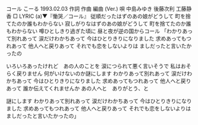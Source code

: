 コール
こーる
1993.02.03
作詞  作曲  編曲 (Ver.)   唄
中島みゆき   後藤次利        工藤静香
□ LYRIC (a)▼『慟哭／コール』
従順だったはずのあの娘がどうして
町を捨てたのか誰もわからない
寂しがりなはずのあの娘がどうして
町を捨てたのか誰もわからない
噂ひとしきり過ぎた頃に
昼と夜が逆の国からコール
「わかりあって別れあって
涙だけわかちあって
今はひとりきりになりました
求めあってもつれあって
他人へと戻りあって
それでも恋をしないよりは
ましだったと言いたかったの

いろいろあったけれど　あの人のことを
涙につられて悪く言いそうで
私はおそらく戻りません
何がいけないのか謎にします
わかりあって別れあって
涙だけわかちあって
今はひとりきりになりました
求めあってもつれあって
他人へと戻りあって
誰か伝えてくれませんか
あの人へと　ありがとう、と

謎にします
わかりあって別れあって
涙だけわかちあって
今はひとりきりになりました
求めあってもつれあって
他人へと戻りあって
それでも恋をしないよりは
ましだったと言いたかったの」